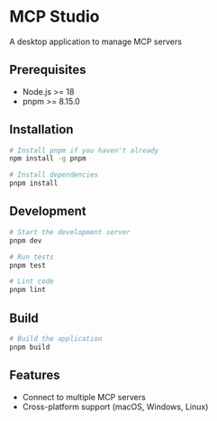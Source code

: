 # MCP Studio

A desktop application to manage MCP servers

## Prerequisites

- Node.js >= 18
- pnpm >= 8.15.0

## Installation

```bash
# Install pnpm if you haven't already
npm install -g pnpm

# Install dependencies
pnpm install
```

## Development

```bash
# Start the development server
pnpm dev

# Run tests
pnpm test

# Lint code
pnpm lint
```

## Build

```bash
# Build the application
pnpm build
```

## Features

- Connect to multiple MCP servers
- Cross-platform support (macOS, Windows, Linux) 